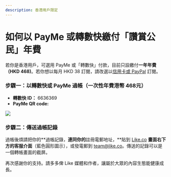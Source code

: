 ```yaml
---
description: 香港用戶限定
---
```


# 如何以 PayMe 或轉數快繳付「讚賞公民」年費

若你是香港用戶，可選用 PayMe 或「轉數快」付款，目前只設繳付**一年年費（HKD 468\)**。若你想以每月 HKD 38 訂閱，請改選以[信用卡或 PayPal](https://liker.land/civic) 訂閱。

### 步驟一：以轉數快或 PayMe 過帳（一次性年費港幣 468元）

* **轉數快 ID：** 6636369
* **PayMe QR code:**

![](https://downloads.intercomcdn.com/i/o/194423480/8a9cf71c40bf1ee8da2cadf6/Untitled+3.png)

### 步驟二：傳送過帳記錄

過帳後煩請把你的**過帳記錄，**連同你的**註冊電郵地址，**貼到 [Like.co](https://like.co/) **畫面右下方的客服介面**（藍色圓形圖示），或發電郵到 [team@like.co](mailto:team@like.co)。傳送的記錄可以是一個轉帳畫面的截屏。

  
再次感謝你的支持。請多多俾 Like 媒體和作者，讓屬於大眾的內容生態能健康成長。

